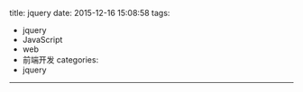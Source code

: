 title: jquery
date: 2015-12-16 15:08:58
tags: 
- jquery 
- JavaScript 
- web
- 前端开发
categories: 
- jquery
---

